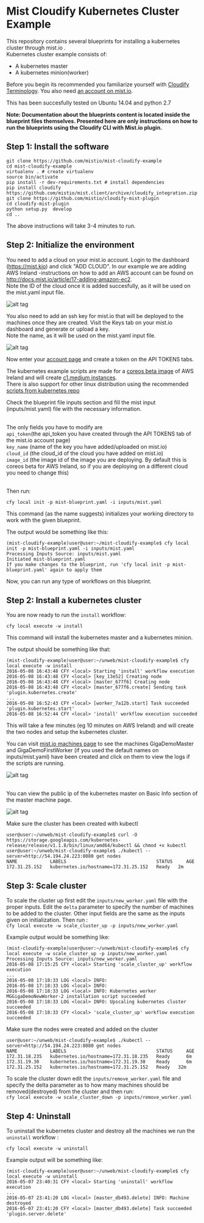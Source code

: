 # Mist Cloudify Kubernetes Cluster Example


This repository contains several blueprints for installing a kubernetes cluster through mist.io .<br>
Kubernetes cluster example consists of:

- A kubernetes master
- A kubernetes minion(worker)

Before you begin its recommended you familiarize yourself with
[Cloudify Terminology](http://getcloudify.org/guide/3.1/reference-terminology.html).
You also need [an account on mist.io](https://mist.io/).

This has been succesfully tested on Ubuntu 14.04 and python 2.7

**Note: Documentation about the blueprints content is located inside the blueprint files themselves. Presented here are only instructions on how to run the blueprints using the Cloudify CLI with Mist.io plugin.**

## Step 1: Install the software

```
git clone https://github.com/mistio/mist-cloudify-example
cd mist-cloudify-example
virtualenv . # create virtualenv
source bin/activate
pip install -r dev-requirements.txt # install dependencies
pip install cloudify https://github.com/mistio/mist.client/archive/cloudify_integration.zip
git clone https://github.com/mistio/cloudify-mist-plugin
cd cloudify-mist-plugin
python setup.py  develop
cd ..
```

The above instructions will take 3-4 minutes to run.

## Step 2: Initialize the environment


You need to add a cloud on your mist.io account. Login to the dashboard (https://mist.kio) and click "ADD CLOUD". In our example we are adding AWS Ireland -instructions on how to add an AWS account can be found on http://docs.mist.io/article/17-adding-amazon-ec2.
<br>Note the ID of the cloud once it is added succesfully, as it will be used on the mist.yaml input file.

![alt tag](images/id.png)


You also need to add an ssh key for mist.io that will be deployed to the machines once they are created. Visit the Keys tab on your mist.io dashboard and generate or upload a key. <br>Note the name, as it will be used on the mist.yaml input file.

![alt tag](images/cf.png)


Now enter your [account page](https://mist.io/account) and create a token on the API TOKENS tabs.


The kubernetes example scripts are made for a [coreos beta image](http://thecloudmarket.com/image/ami-4f4acd3c--coreos-beta-991-2-0) of AWS Ireland and will create [c1.medium instances](http://aws.amazon.com/ec2/previous-generation/).
<br>There is also support for other linux distribution using the recommended [scripts from kubernetes repo](https://github.com/kubernetes/kubernetes/tree/master/docs/getting-started-guides/docker-multinode)

Check the blueprint file inputs section and fill
the mist input (inputs/mist.yaml) file with the necessary information.

<br>The only fields you have to modify are
<br> `api_token`(the api_token you have created through the API TOKENS tab of the mist.io account page)
<br> `key_name` (name of the key you have added/uploaded on mist.io)
<br> `cloud_id` (the cloud_id of the cloud you have added on mist.io)
<br> `image_id` (the image id of the image you are deploying. By default this is coreos beta for AWS Ireland, so if you are deploying on a different cloud you need to change this)

<br>
Then run:

`cfy local init -p mist-blueprint.yaml -i inputs/mist.yaml` <br>

This command (as the name suggests) initializes your working directory to work with the given blueprint.

The output would be something like this:

```
(mist-cloudify-example)user@user:~/mist-cloudify-example$ cfy local init -p mist-blueprint.yaml -i inputs/mist.yaml
Processing Inputs Source: inputs/mist.yaml
Initiated mist-blueprint.yaml
If you make changes to the blueprint, run 'cfy local init -p mist-blueprint.yaml' again to apply them
```
Now, you can run any type of workflows on this blueprint. <br>

## Step 2: Install a kubernetes cluster

You are now ready to run the `install` workflow: <br>

`cfy local execute -w install`

This command will install the kubernetes master and a kubernetes minion.

The output should be something like that: <br>

```
(mist-cloudify-example)user@user:~/unweb/mist-cloudify-example$ cfy local execute -w install
2016-05-08 16:43:48 CFY <local> Starting 'install' workflow execution
2016-05-08 16:43:48 CFY <local> [key_13e52] Creating node
2016-05-08 16:43:48 CFY <local> [master_677f6] Creating node
2016-05-08 16:43:48 CFY <local> [master_677f6.create] Sending task 'plugin.kubernetes.create'
...
2016-05-08 16:52:43 CFY <local> [worker_7a12b.start] Task succeeded 'plugin.kubernetes.start'
2016-05-08 16:52:44 CFY <local> 'install' workflow execution succeeded

```

This will take a few minutes (eg 10 minutes on AWS Ireland) and will create the two nodes and setup the kubernetes cluster.

You can visit [mist.io machines page](https://mist.io/#/machines) to see the machines GigaDemoMaster and GigaDemoFirstWorker (if you used the default names on inputs/mist.yaml) have been created and click on them to view the logs if the scripts are running.

![alt tag](images/machines.png)

<br>
You can view the public ip of the kubernetes master on Basic Info  section of the master machine page.

![alt tag](images/machine.png)

Make sure the cluster has been created with kubectl

```
user@user:~/unweb/mist-cloudify-example$ curl -O https://storage.googleapis.com/kubernetes-release/release/v1.1.8/bin/linux/amd64/kubectl && chmod +x kubectl
user@user:~/unweb/mist-cloudify-example$ ./kubectl --server=http://54.194.24.223:8080 get nodes
NAME            LABELS                                 STATUS     AGE
172.31.25.152   kubernetes.io/hostname=172.31.25.152   Ready   2m
```


## Step 3: Scale cluster
To scale the cluster up  first edit the `inputs/new_worker.yaml` file with the proper inputs. Edit the `delta` parameter to specify the number of machines to be added to the cluster. Other input fields are the same as the inputs given on initialization. Then run :
<br>
`cfy local execute -w scale_cluster_up -p inputs/new_worker.yaml `

Example output would be something like:

```
(mist-cloudify-example)user@user:~/unweb/mist-cloudify-example$ cfy local execute -w scale_cluster_up -p inputs/new_worker.yaml
Processing Inputs Source: inputs/new_worker.yaml
2016-05-08 17:15:25 CFY <local> Starting 'scale_cluster_up' workflow execution
...
2016-05-08 17:18:33 LOG <local> INFO:
2016-05-08 17:18:33 LOG <local> INFO:
2016-05-08 17:18:33 LOG <local> INFO: Kubernetes worker MGGigaDemoNewWorker-2 installation script succeeded
2016-05-08 17:18:33 LOG <local> INFO: Upscaling kubernetes cluster succeeded
2016-05-08 17:18:33 CFY <local> 'scale_cluster_up' workflow execution succeeded
```

Make sure the nodes were created and added on the cluster

```
user@user:~/unweb/mist-cloudify-example$ ./kubectl --server=http://54.194.24.223:8080 get nodes
NAME            LABELS                                 STATUS     AGE
172.31.18.235   kubernetes.io/hostname=172.31.18.235   Ready      6m
172.31.19.30    kubernetes.io/hostname=172.31.19.30    Ready      6m
172.31.25.152   kubernetes.io/hostname=172.31.25.152   Ready   32m
```


To scale the cluster down edit the `inputs/remove_worker.yaml` file and specify the delta parameter as to how many machines should be removed(destroyed) from the cluster and then run:
<br>
`cfy local execute -w scale_cluster_down -p inputs/remove_worker.yaml `

## Step 4: Uninstall

To uninstall the kubernetes cluster and destroy all the machines we run the `uninstall` workflow : <br>

`cfy local execute -w uninstall`

Example output will be something like:

```
(mist-cloudify-example)user@user:~/unweb/mist-cloudify-example$ cfy local execute -w uninstall
2016-05-07 23:40:31 CFY <local> Starting 'uninstall' workflow execution
...
2016-05-07 23:41:20 LOG <local> [master_db493.delete] INFO: Machine destroyed
2016-05-07 23:41:20 CFY <local> [master_db493.delete] Task succeeded 'plugin.server.delete'
```

